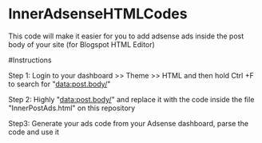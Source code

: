 # InnerAdsenseHTMLCodes
This code will make it easier for you to add adsense ads inside the post body of your site (for Blogspot HTML Editor)

#Instructions

Step 1: Login to your dashboard >> Theme >> HTML and then hold Ctrl +F to search for "<data:post.body/>"

Step 2: Highly "<data:post.body/>" and replace it with the code inside the file "InnerPostAds.html" on this repository

Step3: Generate your ads code from your Adsense dashboard, parse the code and use it

